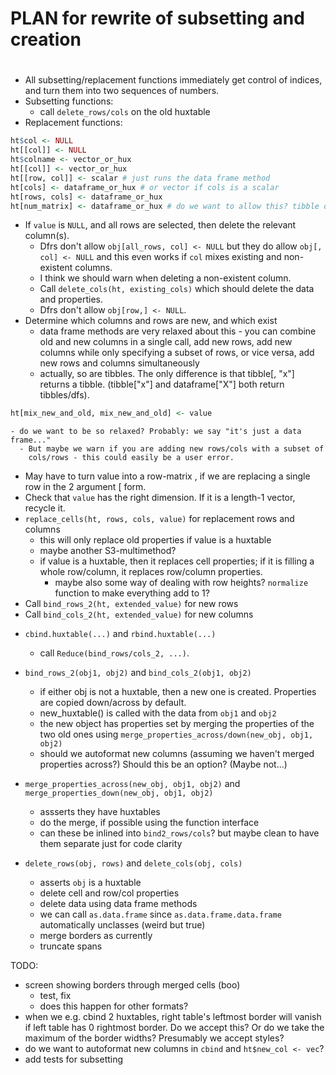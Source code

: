 
# PLAN for rewrite of subsetting and creation
# 

* All subsetting/replacement functions immediately get control of indices, and turn
  them into two sequences of numbers.
* Subsetting functions:
  - call `delete_rows/cols` on the old huxtable
* Replacement functions:

```r
ht$col <- NULL
ht[[col]] <- NULL
ht$colname <- vector_or_hux
ht[[col]] <- vector_or_hux
ht[[row, col]] <- scalar # just runs the data frame method
ht[cols] <- dataframe_or_hux # or vector if cols is a scalar
ht[rows, cols] <- dataframe_or_hux
ht[num_matrix] <- dataframe_or_hux # do we want to allow this? tibble doesn't
```
  - If `value` is `NULL`, and all rows are selected, then delete the relevant
    column(s). 
    - Dfrs don't allow `obj[all_rows, col] <- NULL` but they
      do allow `obj[, col] <- NULL` and this even works if `col` mixes
      existing and non-existent columns.
    - I think we should warn when deleting a non-existent column.
    - Call `delete_cols(ht, existing_cols)` which should delete the data
      and properties.
    - Dfrs don't allow `obj[row,] <- NULL`.
  - Determine which columns and rows are new, and which exist
    - data frame methods are very relaxed about this - you can combine old
      and new columns in a single call, add new rows, add new columns while
      only specifying a subset of rows, or vice versa, add new rows and 
      columns simultaneously
    - actually, so are tibbles. The only difference is that tibble[, "x"] returns
      a tibble. (tibble["x"] and dataframe["X"] both return tibbles/dfs).

```r
ht[mix_new_and_old, mix_new_and_old] <- value
```
    - do we want to be so relaxed? Probably: we say "it's just a data frame..."
      - But maybe we warn if you are adding new rows/cols with a subset of
        cols/rows - this could easily be a user error.
  - May have to turn value into a row-matrix , if we are replacing a single
    row in the 2 argument [ form.
  - Check that `value` has the right dimension. If it is a length-1 vector,
    recycle it.
  - `replace_cells(ht, rows, cols, value)` for replacement rows and columns
    - this will only replace old properties if value is a huxtable
    - maybe another S3-multimethod?
    - if value is a huxtable, then it replaces cell properties; if it 
      is filling a whole row/column, it replaces row/column properties.
      - maybe also some way of dealing with row heights? `normalize` function
        to make everything add to 1?
  - Call `bind_rows_2(ht, extended_value)` for new rows
  - Call `bind_cols_2(ht, extended_value)` for new columns
  
* `cbind.huxtable(...)` and `rbind.huxtable(...)`
  - call `Reduce(bind_rows/cols_2, ...)`.


* `bind_rows_2(obj1, obj2)` and `bind_cols_2(obj1, obj2)`
  - if either obj is not a huxtable, then a new one is created.
    Properties are copied down/across by default.
  - new_huxtable() is called with the data from `obj1` and `obj2`
  - the new object has properties set by merging the properties of the
    two old ones using `merge_properties_across/down(new_obj, obj1, obj2)`
  - should we autoformat new columns (assuming we haven't merged properties
    across?) Should this be an option? (Maybe not...)


* `merge_properties_across(new_obj, obj1, obj2)` and `merge_properties_down(new_obj, obj1, obj2)`
  - assserts they have huxtables
  - do the merge, if possible using the function interface
  - can these be inlined into `bind2_rows/cols`? but maybe clean to
    have them separate just for code clarity

* `delete_rows(obj, rows)` and `delete_cols(obj, cols)`
  - asserts `obj` is a huxtable
  - delete cell and row/col properties
  - delete data using data frame methods
  - we can call `as.data.frame` since `as.data.frame.data.frame` 
    automatically unclasses (weird but true)
  - merge borders as currently
  - truncate spans
  
TODO:
* screen showing borders through merged cells (boo)
  - test, fix
  - does this happen for other formats?
* when we e.g. cbind 2 huxtables, right table's leftmost border will
  vanish if left table has 0 rightmost border. Do we accept this? Or
  do we take the maximum of the border widths? Presumably we accept styles?
* do we want to autoformat new columns in `cbind` and `ht$new_col <- vec`?
* add tests for subsetting

